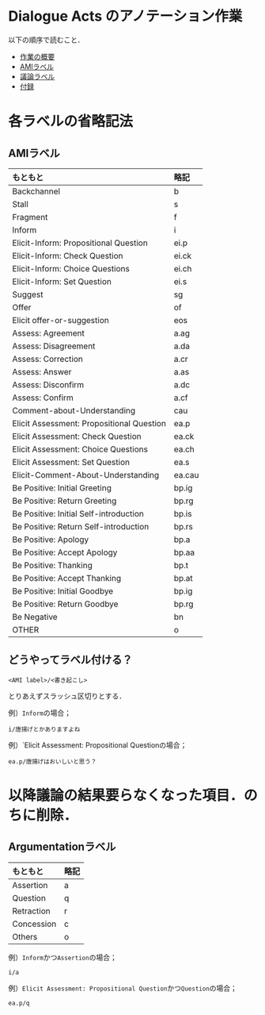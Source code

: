 
# Dialogue Acts のアノテーション作業

以下の順序で読むこと．
- [作業の概要](./manuals/Manual.md)
- [AMIラベル](./manuals/AMI.md)
- [議論ラベル](./manuals/Argumentation.md)
- [付録](./manuals/Appendix.md)

# 各ラベルの省略記法

## AMIラベル

|もともと|略記|
|:--|:--|
|Backchannel|b|
|Stall|s|
|Fragment|f|
|Inform|i|
|Elicit-Inform: Propositional Question|ei.p|
|Elicit-Inform: Check Question|ei.ck|
|Elicit-Inform: Choice Questions|ei.ch|
|Elicit-Inform: Set Question|ei.s|
|Suggest|sg|
|Offer|of|
|Elicit offer-or-suggestion|eos|
|Assess: Agreement|a.ag|
|Assess: Disagreement|a.da|
|Assess: Correction|a.cr|
|Assess: Answer|a.as|
|Assess: Disconfirm|a.dc|
|Assess: Confirm|a.cf|
|Comment-about-Understanding|cau|
|Elicit Assessment: Propositional Question|ea.p|
|Elicit Assessment: Check Question|ea.ck|
|Elicit Assessment: Choice Questions|ea.ch|
|Elicit Assessment: Set Question|ea.s|
|Elicit-Comment-About-Understanding|ea.cau|
|Be Positive: Initial Greeting|bp.ig|
|Be Positive: Return Greeting|bp.rg|
|Be Positive: Initial Self-introduction|bp.is|
|Be Positive: Return Self-introduction|bp.rs|
|Be Positive: Apology|bp.a|
|Be Positive: Accept Apology|bp.aa|
|Be Positive: Thanking|bp.t|
|Be Positive: Accept Thanking|bp.at|
|Be Positive: Initial Goodbye|bp.ig|
|Be Positive: Return Goodbye|bp.rg|
|Be Negative|bn|
|OTHER|o|

## どうやってラベル付ける？

```
<AMI label>/<書き起こし>
```

とりあえずスラッシュ区切りとする．

例）`Inform`の場合；
```
i/唐揚げとかありますよね
```

例）`Elicit Assessment: Propositional Questionの場合；
```
ea.p/唐揚げはおいしいと思う？
```


# 以降議論の結果要らなくなった項目．のちに削除．

## Argumentationラベル

|もともと|略記|
|:--|:--|
|Assertion|a|
|Question|q|
|Retraction|r|
|Concession|c|
|Others|o|

例）`Inform`かつ`Assertion`の場合；
```
i/a
```

例）`Elicit Assessment: Propositional Question`かつ`Question`の場合；
```
ea.p/q
```